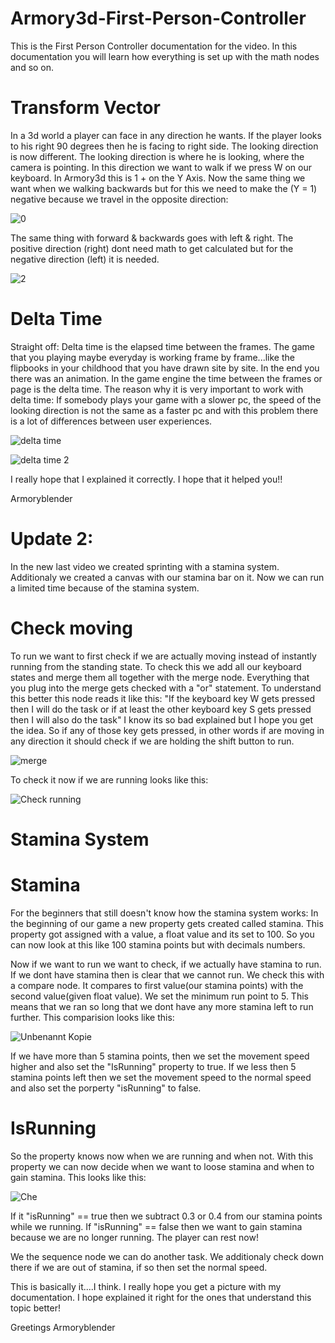 # Armory3d-First-Person-Controller
This is the First Person Controller documentation for the video. In this documentation you will learn how everything is set up with the math nodes and so on.

# Transform Vector
In a 3d world a player can face in any direction he wants. If the player looks to his right 90 degrees then he is facing to right side. The looking direction is now different. The looking direction is where he is looking, where the camera is pointing. In this direction we want to walk if we press W on our keyboard. In Armory3d this is 1 + on the Y Axis. Now the same thing we want when we walking backwards but for this we need to make the (Y = 1) negative because we travel in the opposite direction:

![0](https://user-images.githubusercontent.com/48133099/107522433-00677e80-6bb4-11eb-98d2-474d237ac7df.png)

The same thing with forward & backwards goes with left & right. The positive direction (right) dont need math to get calculated but for the negative direction (left) it is needed.


![2](https://user-images.githubusercontent.com/48133099/107523062-a3b89380-6bb4-11eb-9add-8f24d7d615ff.PNG)

# Delta Time
Straight off: Delta time is the elapsed time between the frames. The game that you playing maybe everyday is working frame by frame...like the flipbooks in your childhood that you have drawn site by site. In the end you there was an animation. In the game engine the time between the frames or page is the delta time. The reason why it is very important to work with delta time: If somebody plays your game with a slower pc, the speed of the looking direction is not the same as a faster pc and with this problem there is a lot of differences between user experiences.


![delta time](https://user-images.githubusercontent.com/48133099/107525166-d8c5e580-6bb6-11eb-8f94-213948e87ba5.png)


![delta time 2](https://user-images.githubusercontent.com/48133099/107525178-dcf20300-6bb6-11eb-9725-61e704c2266b.png)



I really hope that I explained it correctly. I hope that it helped you!!

Armoryblender




# Update 2:
In the new last video we created sprinting with a stamina system. Additionaly we created a canvas with our stamina bar on it. Now we can run a limited time because of the stamina system.

# Check moving
To run we want to first check if we are actually moving instead of instantly running from the standing state. To check this we add all our keyboard states and merge them all together with the merge node. Everything that you plug into the merge gets checked with a "or" statement. To understand this better this node reads it like this: "If the keyboard key W gets pressed then I will do the task or if at least the other keyboard key S gets pressed then I will also do the task" I know its so bad explained but I hope you get the idea. So if any of those key gets pressed, in other words if are moving in any direction it should check if we are holding the shift button to run. 

![merge](https://user-images.githubusercontent.com/48133099/108365705-cd4a6e00-71f7-11eb-93b3-523114ecfb79.PNG)

To check it now if we are running looks like this:

![Check running](https://user-images.githubusercontent.com/48133099/108365823-f10db400-71f7-11eb-9f34-128bc2a7c0e6.png)


# Stamina System
# Stamina
For the beginners that still doesn't know how the stamina system works:
In the beginning of our game a new property gets created called stamina. This property got assigned with a value, a float value and its set to 100. So you can now look at this like 100 stamina points but with decimals numbers.

Now if we want to run we want to check, if we actually have stamina to run. If we dont have stamina then is clear that we cannot run. We check this with a compare node. It compares to first value(our stamina points) with the second value(given float value). We set the minimum run point to 5. This means that we ran so long that we dont have any more stamina left to run further. This comparision looks like this:

![Unbenannt Kopie](https://user-images.githubusercontent.com/48133099/108367120-6af26d00-71f9-11eb-8c17-94eaa9c63d3b.png)


If we have more than 5 stamina points, then we set the movement speed higher and also set the "IsRunning" property to true. If we less then 5 stamina points left then we set the movement speed to the normal speed and also set the porperty "isRunning" to false.


# IsRunning
So the property knows now when we are running and when not. With this property we can now decide when we want to loose stamina and when to gain stamina. This looks like this:

![Che](https://user-images.githubusercontent.com/48133099/108368022-49de4c00-71fa-11eb-959d-ad2d44679fd7.png)

If it "isRunning" == true then we subtract 0.3 or 0.4 from our stamina points while we running. If "isRunning" == false then we want to gain stamina because we are no longer running. The player can rest now!

We the sequence node we can do another task. We additionaly check down there if we are out of stamina, if so then set the normal speed.


This is basically it....I think. I really hope you get a picture with my documentation. I hope explained it right for the ones that understand this topic better!

Greetings 
Armoryblender
